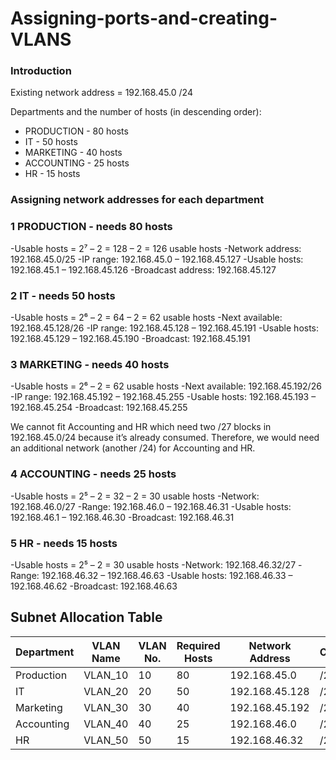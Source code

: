 # Assigning-ports-and-creating-VLANS
### Introduction
Existing network address = 192.168.45.0 /24

Departments and the number of hosts (in descending order):
- PRODUCTION - 80 hosts
- IT - 50 hosts
- MARKETING - 40 hosts
- ACCOUNTING - 25 hosts
- HR - 15 hosts

### Assigning network addresses for each department
### 1 PRODUCTION - needs 80 hosts
-Usable hosts = 2⁷ – 2 = 128 – 2 = 126 usable hosts
-Network address: 192.168.45.0/25
-IP range: 192.168.45.0 – 192.168.45.127
-Usable hosts: 192.168.45.1 – 192.168.45.126
-Broadcast address: 192.168.45.127

### 2 IT - needs 50 hosts
-Usable hosts = 2⁶ – 2 = 64 – 2 = 62 usable hosts
-Next available: 192.168.45.128/26
-IP range: 192.168.45.128 – 192.168.45.191
-Usable hosts: 192.168.45.129 – 192.168.45.190
-Broadcast: 192.168.45.191

### 3 MARKETING - needs 40 hosts
-Usable hosts = 2⁶ – 2 = 62 usable hosts
-Next available: 192.168.45.192/26
-IP range: 192.168.45.192 – 192.168.45.255
-Usable hosts: 192.168.45.193 – 192.168.45.254
-Broadcast: 192.168.45.255

We cannot fit Accounting and HR which need two /27 blocks in 192.168.45.0/24 because it’s already consumed. Therefore, we would need an additional network (another /24) for Accounting and HR.

### 4 ACCOUNTING - needs 25 hosts
-Usable hosts = 2⁵ – 2 = 32 – 2 = 30 usable hosts
-Network: 192.168.46.0/27
-Range: 192.168.46.0 – 192.168.46.31
-Usable hosts: 192.168.46.1 – 192.168.46.30
-Broadcast: 192.168.46.31

### 5 HR - needs 15 hosts
-Usable hosts = 2⁵ – 2 = 30 usable hosts
-Network: 192.168.46.32/27
-Range: 192.168.46.32 – 192.168.46.63
-Usable hosts: 192.168.46.33 – 192.168.46.62
-Broadcast: 192.168.46.63

## Subnet Allocation Table

| Department  | VLAN Name   | VLAN No. | Required Hosts | Network Address | CIDR | Subnet Mask       |
|-------------|-------------|----------|----------------|-----------------|------|-------------------|
| Production  | VLAN_10     | 10       | 80             | 192.168.45.0    | /25  | 255.255.255.128   |
| IT          | VLAN_20     | 20       | 50             | 192.168.45.128  | /26  | 255.255.255.192   |
| Marketing   | VLAN_30     | 30       | 40             | 192.168.45.192  | /26  | 255.255.255.192   |
| Accounting  | VLAN_40     | 40       | 25             | 192.168.46.0    | /27  | 255.255.255.224   |
| HR          | VLAN_50     | 50       | 15             | 192.168.46.32   | /27  | 255.255.255.224   |


